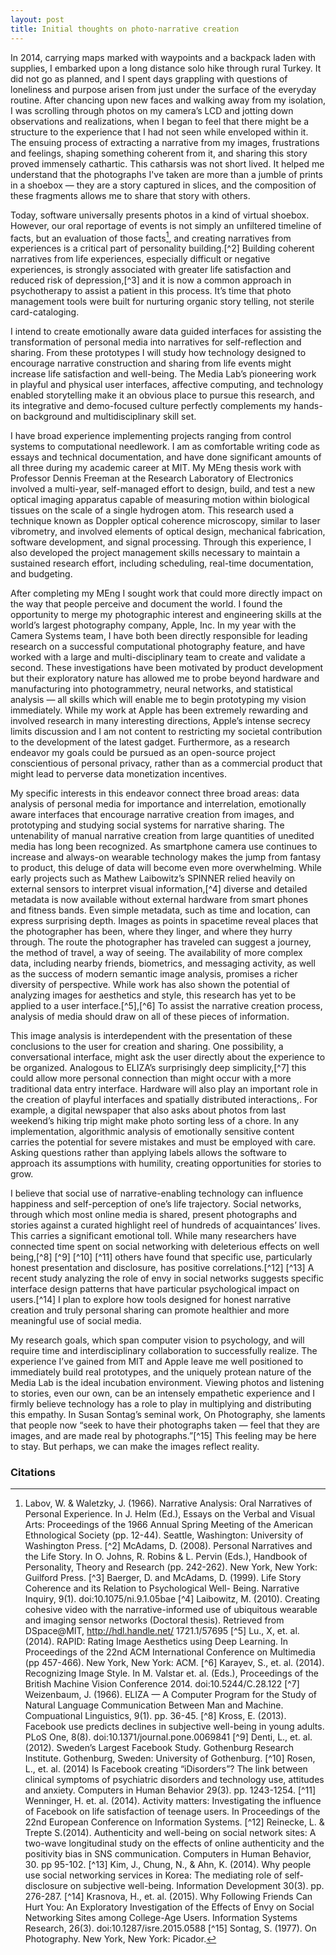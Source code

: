 ```yaml
---
layout: post
title: Initial thoughts on photo-narrative creation
---
```


In 2014, carrying maps marked with waypoints and a backpack laden with supplies, I embarked upon a long distance solo hike through rural Turkey. It did not go as planned, and I spent days grappling with questions of loneliness and purpose arisen from just under the surface of the everyday routine. After chancing upon new faces and walking away from my isolation, I was scrolling through photos on my camera’s LCD and jotting down observations and realizations, when I began to feel that there might be a structure to the experience that I had not seen while enveloped within it. The ensuing process of extracting a narrative from my images, frustrations and feelings, shaping something coherent from it, and sharing this story proved immensely cathartic. This catharsis was not short lived. It helped me understand that the photographs I've taken are more than a jumble of prints in a shoebox — they are a story captured in slices, and the composition of these fragments allows me to share that story with others.

Today, software universally presents photos in a kind of virtual shoebox. However, our oral reportage of events is not simply an unfiltered timeline of facts, but an evaluation of those facts[^1], and creating narratives from experiences is a critical part of personality building.[^2] Building coherent narratives from life experiences, especially difficult or negative experiences, is strongly associated with greater life satisfaction and reduced risk of depression,[^3] and it is now a common approach in psychotherapy to assist a patient in this process. It’s time that photo management tools were built for nurturing organic story telling, not sterile card-cataloging.

I intend to create emotionally aware data guided interfaces for assisting the transformation of personal media into narratives for self-reflection and sharing. From these prototypes I will study how technology designed to encourage narrative construction and sharing from life events might increase life satisfaction and well-being. The Media Lab’s pioneering work in playful and physical user interfaces, affective computing, and technology enabled storytelling make it an obvious place to pursue this research, and its integrative and demo-focused culture perfectly complements my hands-on background and multidisciplinary skill set.

I have broad experience implementing projects ranging from control systems to computational needlework. I am as comfortable writing code as essays and technical documentation, and have done significant amounts of all three during my academic career at MIT. My MEng thesis work with Professor Dennis Freeman at the Research Laboratory of Electronics involved a multi-year, self-managed effort to design, build, and test a new optical imaging apparatus capable of measuring motion within biological tissues on the scale of a single hydrogen atom. This research used a technique known as Doppler optical coherence microscopy, similar to laser vibrometry, and involved elements of optical design, mechanical fabrication, software development, and signal processing. Through this experience, I also developed the project management skills necessary to maintain a sustained research effort, including scheduling, real-time documentation, and budgeting.

After completing my MEng I sought work that could more directly impact on the way that people perceive and document the world. I found the opportunity to merge my photographic interest and engineering skills at the world’s largest photography company, Apple, Inc. In my year with the Camera Systems team, I have both been directly responsible for leading research on a successful computational photography feature, and have worked with a large and multi-disciplinary team to create and validate a second. These investigations have been motivated by product development but their exploratory nature has allowed me to probe beyond hardware and manufacturing into photogrammetry, neural networks, and statistical analysis — all skills which will enable me to begin prototyping my vision immediately. While my work at Apple has been extremely rewarding and involved research in many interesting directions, Apple’s intense secrecy limits discussion and I am not content to restricting my societal contribution to the development of the latest gadget. Furthermore, as a research endeavor my goals could be pursued as an open-source project conscientious of personal privacy, rather than as a commercial product that might lead to perverse data monetization incentives.

My specific interests in this endeavor connect three broad areas: data analysis of personal media for importance and interrelation, emotionally aware interfaces that encourage narrative creation from images, and prototyping and studying social systems for narrative sharing. The untenability of manual narrative creation from large quantities of unedited media has long been recognized. As smartphone camera use continues to increase and always-on wearable technology makes the jump from fantasy to product, this deluge of data will become even more overwhelming. While early projects such as Mathew Laibowitz’s SPINNER relied heavily on external sensors to interpret visual information,[^4] diverse and detailed metadata is now available without external hardware from smart phones and fitness bands. Even simple metadata, such as time and location, can express surprising depth. Images as points in spacetime reveal places that the photographer has been, where they linger, and where they hurry through. The route the photographer has traveled can suggest a journey, the method of travel, a way of seeing. The availability of more complex data, including nearby friends, biometrics, and messaging activity, as well as the success of modern semantic image analysis, promises a richer diversity of perspective. While work has also shown the potential of analyzing images for aesthetics and style, this research has yet to be applied to a user interface.[^5],[^6] To assist the narrative creation process, analysis of media should draw on all of these pieces of information.

This image analysis is interdependent with the presentation of these conclusions to the user for creation and sharing. One possibility, a conversational interface, might ask the user directly about the experience to be organized. Analogous to ELIZA’s surprisingly deep simplicity,[^7] this could allow more personal connection than might occur with a more traditional data entry interface. Hardware will also play an important role in the creation of playful interfaces and spatially distributed interactions,. For example, a digital newspaper that also asks about photos from last weekend’s hiking trip might make photo sorting less of a chore. In any implementation, algorithmic analysis of emotionally sensitive content carries the potential for severe mistakes and must be employed with care. Asking questions rather than applying labels allows the software to approach its assumptions with humility, creating opportunities for stories to grow.

I believe that social use of narrative-enabling technology can influence happiness and self-perception of one’s life trajectory. Social networks, through which most online media is shared, present photographs and stories against a curated highlight reel of hundreds of acquaintances’ lives. This carries a significant emotional toll. While many researchers have connected time spent on social networking with deleterious effects on well being,[^8] [^9] [^10] [^11] others have found that specific use, particularly honest presentation and disclosure, has positive correlations.[^12] [^13] A recent study analyzing the role of envy in social networks suggests specific interface design patterns that have particular psychological impact on users.[^14] I plan to explore how tools designed for honest narrative creation and truly personal sharing can promote healthier and more meaningful use of social media.

My research goals, which span computer vision to psychology, and will require time and interdisciplinary collaboration to successfully realize. The experience I’ve gained from MIT and Apple leave me well positioned to immediately build real prototypes, and the uniquely protean nature of the Media Lab is the ideal incubation environment. Viewing photos and listening to stories, even our own, can be an intensely empathetic experience and I firmly believe technology has a role to play in multiplying and distributing this empathy. In Susan Sontag’s seminal work, On Photography, she laments that people now “seek to have their photographs taken — feel that they are images, and are made real by photographs.”[^15] This feeling may be here to stay. But perhaps, we can make the images reflect reality. 

### Citations

[^1]: Labov, W. & Waletzky, J. (1966). Narrative Analysis: Oral Narratives of Personal Experience. In J. Helm (Ed.), Essays on the Verbal and Visual Arts: Proceedings of the 1966 Annual Spring Meeting of the American Ethnological Society (pp. 12-44). Seattle, Washington: University of Washington Press.
[^2] McAdams, D. (2008). Personal Narratives and the Life Story. In O. Johns, R. Robins & L. Pervin (Eds.), Handbook of Personality, Theory and Research (pp. 242-262). New York, New York: Guilford Press.
[^3] Baerger, D. and McAdams, D. (1999). Life Story Coherence and its Relation to Psychological Well- Being. Narrative Inquiry, 9(1). doi:10.1075/ni.9.1.05bae
[^4] Laibowitz, M. (2010). Creating cohesive video with the narrative-informed use of ubiquitous wearable and imaging sensor networks (Doctoral thesis). Retrieved from DSpace@MIT, http://hdl.handle.net/ 1721.1/57695
[^5] Lu., X, et. al. (2014). RAPID: Rating Image Aesthetics using Deep Learning. In Proceedings of the 22nd ACM International Conference on Multimedia (pp 457-466). New York, New York: ACM.
[^6] Karayev, S., et. al. (2014). Recognizing Image Style. In M. Valstar et. al. (Eds.), Proceedings of the British Machine Vision Conference 2014. doi:10.5244/C.28.122
[^7] Weizenbaum, J. (1966). ELIZA — A Computer Program for the Study of Natural Language Communication Between Man and Machine. Compuational Linguistics, 9(1). pp. 36-45.
[^8] Kross, E. (2013). Facebook use predicts declines in subjective well-being in young adults. PLoS One, 8(8). doi:10.1371/journal.pone.0069841
[^9] Denti, L., et. al. (2012). Sweden’s Largest Facebook Study. Gothenburg Research Institute. Gothenburg, Sweden: University of Gothenburg.
[^10] Rosen, L., et. al. (2014) Is Facebook creating “iDisorders”? The link between clinical symptoms of psychiatric disorders and technology use, attitudes and anxiety. Computers in Human Behavior 29(3). pp. 1243-1254.
[^11] Wenninger, H. et. al. (2014). Activity matters: Investigating the influence of Facebook on life satisfaction of teenage users. In Proceedings of the 22nd European Conference on Information Systems.
[^12] Reinecke, L. & Trepte S.(2014). Authenticity and well-being on social network sites: A two-wave longitudinal study on the effects of online authenticity and the positivity bias in SNS communication. Computers in Human Behavior, 30. pp 95-102.
[^13] Kim, J., Chung, N., & Ahn, K. (2014). Why people use social networking services in Korea: The mediating role of self-disclosure on subjective well-being. Information Development 30(3). pp. 276-287.
[^14] Krasnova, H., et. al. (2015). Why Following Friends Can Hurt You: An Exploratory Investigation of the Effects of Envy on Social Networking Sites among College-Age Users. Information Systems Research, 26(3). doi:10.1287/isre.2015.0588
[^15] Sontag, S. (1977). On Photography. New York, New York: Picador.